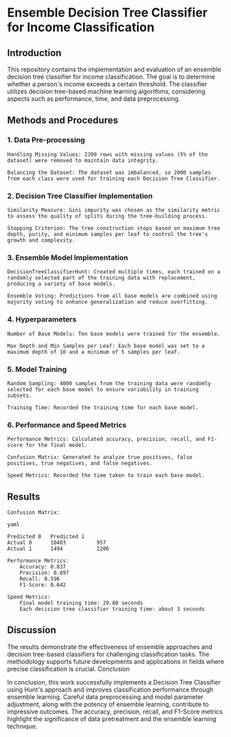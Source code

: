 # Ensemble Decision Tree Classifier for Income Classification
## Introduction

This repository contains the implementation and evaluation of an ensemble decision tree classifier for income classification. The goal is to determine whether a person's income exceeds a certain threshold. The classifier utilizes decision tree-based machine learning algorithms, considering aspects such as performance, time, and data preprocessing.
## Methods and Procedures
### 1. Data Pre-processing

    Handling Missing Values: 2399 rows with missing values (5% of the dataset) were removed to maintain data integrity.

    Balancing the Dataset: The dataset was imbalanced, so 2000 samples from each class were used for training each Decision Tree Classifier.

### 2. Decision Tree Classifier Implementation

    Similarity Measure: Gini impurity was chosen as the similarity metric to assess the quality of splits during the tree-building process.

    Stopping Criterion: The tree construction stops based on maximum tree depth, purity, and minimum samples per leaf to control the tree's growth and complexity.

### 3. Ensemble Model Implementation

    DecisionTreeClassifierHunt: Created multiple times, each trained on a randomly selected part of the training data with replacement, producing a variety of base models.

    Ensemble Voting: Predictions from all base models are combined using majority voting to enhance generalization and reduce overfitting.

### 4. Hyperparameters

    Number of Base Models: Ten base models were trained for the ensemble.

    Max Depth and Min Samples per Leaf: Each base model was set to a maximum depth of 10 and a minimum of 5 samples per leaf.

### 5. Model Training

    Random Sampling: 4000 samples from the training data were randomly selected for each base model to ensure variability in training subsets.

    Training Time: Recorded the training time for each base model.

### 6. Performance and Speed Metrics

    Performance Metrics: Calculated accuracy, precision, recall, and F1-score for the final model.

    Confusion Matrix: Generated to analyze true positives, false positives, true negatives, and false negatives.

    Speed Metrics: Recorded the time taken to train each base model.

## Results

    Confusion Matrix:

    yaml

    Predicted 0   Predicted 1
    Actual 0      10403          957
    Actual 1      1494           2206

    Performance Metrics:
        Accuracy: 0.837
        Precision: 0.697
        Recall: 0.596
        F1-Score: 0.642

    Speed Metrics:
        Final model training time: 29.80 seconds
        Each decision tree classifier training time: about 3 seconds

## Discussion

The results demonstrate the effectiveness of ensemble approaches and decision tree-based classifiers for challenging classification tasks. The methodology supports future developments and applications in fields where precise classification is crucial.
Conclusion

In conclusion, this work successfully implements a Decision Tree Classifier using Hunt's approach and improves classification performance through ensemble learning. Careful data preprocessing and model parameter adjustment, along with the potency of ensemble learning, contribute to impressive outcomes. The accuracy, precision, recall, and F1-Score metrics highlight the significance of data pretreatment and the ensemble learning technique.
